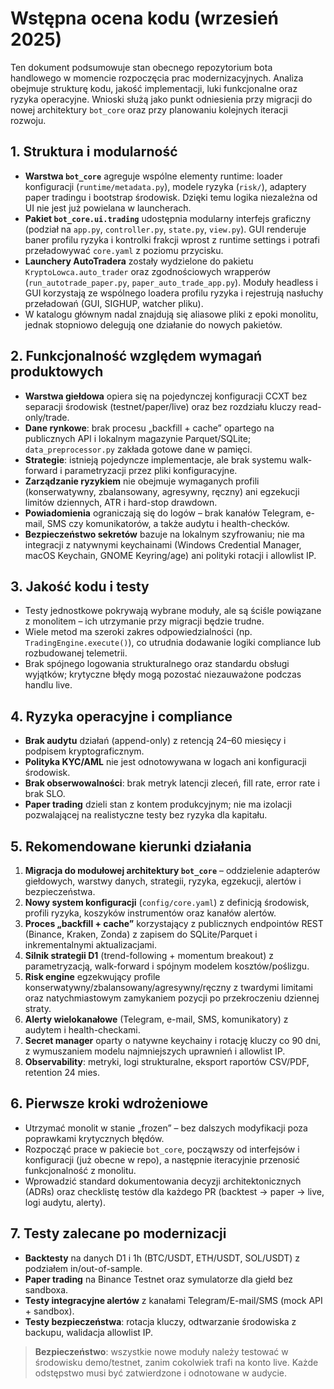 # Wstępna ocena kodu (wrzesień 2025)

Ten dokument podsumowuje stan obecnego repozytorium bota handlowego w momencie rozpoczęcia
prac modernizacyjnych. Analiza obejmuje strukturę kodu, jakość implementacji, luki
funkcjonalne oraz ryzyka operacyjne. Wnioski służą jako punkt odniesienia przy migracji do
nowej architektury `bot_core` oraz przy planowaniu kolejnych iteracji rozwoju.

## 1. Struktura i modularność

- **Warstwa `bot_core`** agreguje wspólne elementy runtime: loader konfiguracji
  (`runtime/metadata.py`), modele ryzyka (`risk/`), adaptery paper tradingu i
  bootstrap środowisk. Dzięki temu logika niezależna od UI nie jest już
  powielana w launcherach.
- **Pakiet `bot_core.ui.trading`** udostępnia modularny interfejs graficzny
  (podział na `app.py`, `controller.py`, `state.py`, `view.py`). GUI renderuje
  baner profilu ryzyka i kontrolki frakcji wprost z runtime settings i potrafi
  przeładowywać `core.yaml` z poziomu przycisku.
- **Launchery AutoTradera** zostały wydzielone do pakietu
  `KryptoLowca.auto_trader` oraz zgodnościowych wrapperów (`run_autotrade_paper.py`,
  `paper_auto_trade_app.py`). Moduły headless i GUI korzystają ze wspólnego
  loadera profilu ryzyka i rejestrują nasłuchy przeładowań (GUI, SIGHUP,
  watcher pliku).
- W katalogu głównym nadal znajdują się aliasowe pliki z epoki monolitu, jednak
  stopniowo delegują one działanie do nowych pakietów.

## 2. Funkcjonalność względem wymagań produktowych

- **Warstwa giełdowa** opiera się na pojedynczej konfiguracji CCXT bez separacji środowisk
  (testnet/paper/live) oraz bez rozdziału kluczy read-only/trade.
- **Dane rynkowe**: brak procesu „backfill + cache” opartego na publicznych API i lokalnym
  magazynie Parquet/SQLite; `data_preprocessor.py` zakłada gotowe dane w pamięci.
- **Strategie**: istnieją pojedyncze implementacje, ale brak systemu walk-forward i
  parametryzacji przez pliki konfiguracyjne.
- **Zarządzanie ryzykiem** nie obejmuje wymaganych profili (konserwatywny, zbalansowany,
  agresywny, ręczny) ani egzekucji limitów dziennych, ATR i hard-stop drawdown.
- **Powiadomienia** ograniczają się do logów – brak kanałów Telegram, e-mail, SMS czy
  komunikatorów, a także audytu i health-checków.
- **Bezpieczeństwo sekretów** bazuje na lokalnym szyfrowaniu; nie ma integracji z natywnymi
  keychainami (Windows Credential Manager, macOS Keychain, GNOME Keyring/age) ani polityki
  rotacji i allowlist IP.

## 3. Jakość kodu i testy

- Testy jednostkowe pokrywają wybrane moduły, ale są ściśle powiązane z monolitem –
  ich utrzymanie przy migracji będzie trudne.
- Wiele metod ma szeroki zakres odpowiedzialności (np. `TradingEngine.execute()`), co
  utrudnia dodawanie logiki compliance lub rozbudowanej telemetrii.
- Brak spójnego logowania strukturalnego oraz standardu obsługi wyjątków; krytyczne błędy
  mogą pozostać niezauważone podczas handlu live.

## 4. Ryzyka operacyjne i compliance

- **Brak audytu** działań (append-only) z retencją 24–60 miesięcy i podpisem kryptograficznym.
- **Polityka KYC/AML** nie jest odnotowywana w logach ani konfiguracji środowisk.
- **Brak obserwowalności**: brak metryk latencji zleceń, fill rate, error rate i brak SLO.
- **Paper trading** dzieli stan z kontem produkcyjnym; nie ma izolacji pozwalającej na
  realistyczne testy bez ryzyka dla kapitału.

## 5. Rekomendowane kierunki działania

1. **Migracja do modułowej architektury `bot_core`** – oddzielenie adapterów giełdowych,
   warstwy danych, strategii, ryzyka, egzekucji, alertów i bezpieczeństwa.
2. **Nowy system konfiguracji** (`config/core.yaml`) z definicją środowisk, profili ryzyka,
   koszyków instrumentów oraz kanałów alertów.
3. **Proces „backfill + cache”** korzystający z publicznych endpointów REST (Binance, Kraken,
   Zonda) z zapisem do SQLite/Parquet i inkrementalnymi aktualizacjami.
4. **Silnik strategii D1** (trend-following + momentum breakout) z parametryzacją,
   walk-forward i spójnym modelem kosztów/poślizgu.
5. **Risk engine** egzekwujący profile konserwatywny/zbalansowany/agresywny/ręczny z twardymi
   limitami oraz natychmiastowym zamykaniem pozycji po przekroczeniu dziennej straty.
6. **Alerty wielokanałowe** (Telegram, e-mail, SMS, komunikatory) z audytem i health-checkami.
7. **Secret manager** oparty o natywne keychainy i rotację kluczy co 90 dni, z wymuszaniem
   modelu najmniejszych uprawnień i allowlist IP.
8. **Observability**: metryki, logi strukturalne, eksport raportów CSV/PDF, retention 24 mies.

## 6. Pierwsze kroki wdrożeniowe

- Utrzymać monolit w stanie „frozen” – bez dalszych modyfikacji poza poprawkami krytycznych błędów.
- Rozpocząć prace w pakiecie `bot_core`, począwszy od interfejsów i konfiguracji (już obecne w repo),
  a następnie iteracyjnie przenosić funkcjonalność z monolitu.
- Wprowadzić standard dokumentowania decyzji architektonicznych (ADRs) oraz checklistę testów dla
  każdego PR (backtest → paper → live, logi audytu, alerty).

## 7. Testy zalecane po modernizacji

- **Backtesty** na danych D1 i 1h (BTC/USDT, ETH/USDT, SOL/USDT) z podziałem in/out-of-sample.
- **Paper trading** na Binance Testnet oraz symulatorze dla giełd bez sandboxa.
- **Testy integracyjne alertów** z kanałami Telegram/E-mail/SMS (mock API + sandbox).
- **Testy bezpieczeństwa**: rotacja kluczy, odtwarzanie środowiska z backupu, walidacja allowlist IP.

> **Bezpieczeństwo**: wszystkie nowe moduły należy testować w środowisku demo/testnet, zanim
> cokolwiek trafi na konto live. Każde odstępstwo musi być zatwierdzone i odnotowane w audycie.
